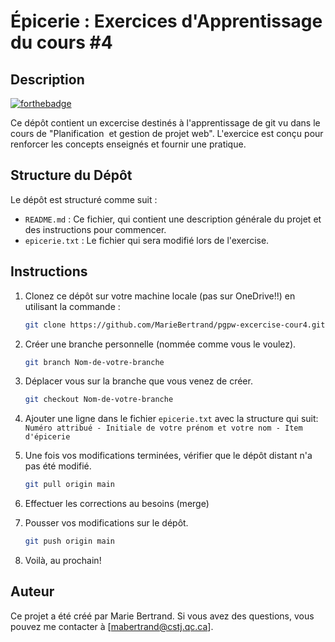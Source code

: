 # Épicerie : Exercices d'Apprentissage du cours #4

## Description

[![forthebadge](http://forthebadge.com/images/badges/built-with-love.svg)](http://forthebadge.com)  

Ce dépôt contient un excercise destinés à l'apprentissage de git vu dans le cours de "Planification ​
et gestion de projet web". L'exercice est conçu pour renforcer les concepts enseignés et fournir une pratique.


## Structure du Dépôt
Le dépôt est structuré comme suit :

- `README.md` : Ce fichier, qui contient une description générale du projet et des instructions pour commencer.
- `epicerie.txt` : Le fichier qui sera modifié lors de l'exercise.


## Instructions
1. Clonez ce dépôt sur votre machine locale (pas sur OneDrive!!) en utilisant la commande :
   ```bash
   git clone https://github.com/MarieBertrand/pgpw-excercise-cour4.git
   
2. Créer une branche personnelle (nommée comme vous le voulez).
    ```bash
   git branch Nom-de-votre-branche

3. Déplacer vous sur la branche que vous venez de créer.
    ```bash
   git checkout Nom-de-votre-branche

4. Ajouter une ligne dans le fichier `epicerie.txt` avec la structure qui suit:
    `Numéro attribué - Initiale de votre prénom et votre nom - Item d'épicerie `

5. Une fois vos modifications terminées, vérifier que le dépôt distant n'a pas été modifié.
    ```bash
   git pull origin main

5. Effectuer les corrections au besoins (merge)

6. Pousser vos modifications sur le dépôt.
    ```bash
   git push origin main

6. Voilà, au prochain!


## Auteur
Ce projet a été créé par Marie Bertrand. Si vous avez des questions, vous pouvez me contacter à [mabertrand@cstj.qc.ca].